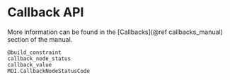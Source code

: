 # Callback API

More information can be found in the [Callbacks](@ref callbacks_manual) section
of the manual.

```@docs
@build_constraint
callback_node_status
callback_value
MOI.CallbackNodeStatusCode
```
